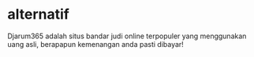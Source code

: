 # alternatif
Djarum365 adalah situs bandar judi online terpopuler yang menggunakan uang asli, berapapun kemenangan anda pasti dibayar!
